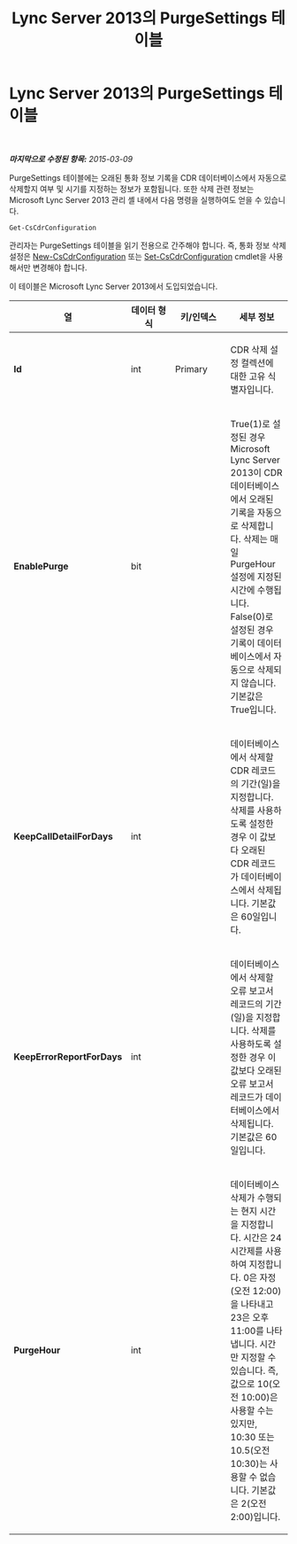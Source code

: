 ﻿---
title: Lync Server 2013의 PurgeSettings 테이블
TOCTitle: Lync Server 2013의 PurgeSettings 테이블
ms:assetid: 9ff2c8fc-4ae8-4f22-96a8-1f4d5eecbf2d
ms:mtpsurl: https://technet.microsoft.com/ko-kr/library/JJ205121(v=OCS.15)
ms:contentKeyID: 49304561
ms.date: 08/24/2015
mtps_version: v=OCS.15
ms.translationtype: HT
---

# Lync Server 2013의 PurgeSettings 테이블

 

_**마지막으로 수정된 항목:** 2015-03-09_

PurgeSettings 테이블에는 오래된 통화 정보 기록을 CDR 데이터베이스에서 자동으로 삭제할지 여부 및 시기를 지정하는 정보가 포함됩니다. 또한 삭제 관련 정보는 Microsoft Lync Server 2013 관리 셸 내에서 다음 명령을 실행하여도 얻을 수 있습니다.

    Get-CsCdrConfiguration

관리자는 PurgeSettings 테이블을 읽기 전용으로 간주해야 합니다. 즉, 통화 정보 삭제 설정은 [New-CsCdrConfiguration](https://docs.microsoft.com/en-us/powershell/module/skype/New-CsCdrConfiguration) 또는 [Set-CsCdrConfiguration](https://docs.microsoft.com/en-us/powershell/module/skype/Set-CsCdrConfiguration) cmdlet을 사용해서만 변경해야 합니다.

이 테이블은 Microsoft Lync Server 2013에서 도입되었습니다.


<table>
<colgroup>
<col style="width: 25%" />
<col style="width: 25%" />
<col style="width: 25%" />
<col style="width: 25%" />
</colgroup>
<thead>
<tr class="header">
<th>열</th>
<th>데이터 형식</th>
<th>키/인덱스</th>
<th>세부 정보</th>
</tr>
</thead>
<tbody>
<tr class="odd">
<td><p><strong>Id</strong></p></td>
<td><p>int</p></td>
<td><p>Primary</p></td>
<td><p>CDR 삭제 설정 컬렉션에 대한 고유 식별자입니다.</p></td>
</tr>
<tr class="even">
<td><p><strong>EnablePurge</strong></p></td>
<td><p>bit</p></td>
<td><p></p></td>
<td><p>True(1)로 설정된 경우 Microsoft Lync Server 2013이 CDR 데이터베이스에서 오래된 기록을 자동으로 삭제합니다. 삭제는 매일 PurgeHour 설정에 지정된 시간에 수행됩니다. False(0)로 설정된 경우 기록이 데이터베이스에서 자동으로 삭제되지 않습니다. 기본값은 True입니다.</p></td>
</tr>
<tr class="odd">
<td><p><strong>KeepCallDetailForDays</strong></p></td>
<td><p>int</p></td>
<td><p></p></td>
<td><p>데이터베이스에서 삭제할 CDR 레코드의 기간(일)을 지정합니다. 삭제를 사용하도록 설정한 경우 이 값보다 오래된 CDR 레코드가 데이터베이스에서 삭제됩니다. 기본값은 60일입니다.</p></td>
</tr>
<tr class="even">
<td><p><strong>KeepErrorReportForDays</strong></p></td>
<td><p>int</p></td>
<td><p></p></td>
<td><p>데이터베이스에서 삭제할 오류 보고서 레코드의 기간(일)을 지정합니다. 삭제를 사용하도록 설정한 경우 이 값보다 오래된 오류 보고서 레코드가 데이터베이스에서 삭제됩니다. 기본값은 60일입니다.</p></td>
</tr>
<tr class="odd">
<td><p><strong>PurgeHour</strong></p></td>
<td><p>int</p></td>
<td><p></p></td>
<td><p>데이터베이스 삭제가 수행되는 현지 시간을 지정합니다. 시간은 24시간제를 사용하여 지정합니다. 0은 자정(오전 12:00)을 나타내고 23은 오후 11:00를 나타냅니다. 시간만 지정할 수 있습니다. 즉, 값으로 10(오전 10:00)은 사용할 수는 있지만, 10:30 또는 10.5(오전 10:30)는 사용할 수 없습니다. 기본값은 2(오전 2:00)입니다.</p></td>
</tr>
</tbody>
</table>

